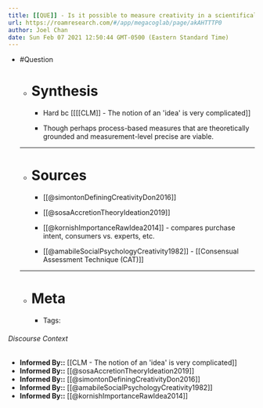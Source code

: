 ```yaml
---
title: [[QUE]] - Is it possible to measure creativity in a scientifically precise way? If so, how?
url: https://roamresearch.com/#/app/megacoglab/page/akAHTTTP0
author: Joel Chan
date: Sun Feb 07 2021 12:50:44 GMT-0500 (Eastern Standard Time)
---
```


- #Question

    - # Synthesis

        - Hard bc [[[[CLM]] - The notion of an 'idea' is very complicated]]

        - Though perhaps process-based measures that are theoretically grounded and measurement-level precise are viable.

    - ---

    - # Sources

        - [[@simontonDefiningCreativityDon2016]]

        - [[@sosaAccretionTheoryIdeation2019]]

        - [[@kornishImportanceRawIdea2014]] - compares purchase intent, consumers vs. experts, etc.

        - [[@amabileSocialPsychologyCreativity1982]] - [[Consensual Assessment Technique (CAT)]]

    - ---

    - # Meta

        - Tags:

###### Discourse Context

- **Informed By::** [[CLM - The notion of an 'idea' is very complicated]]
- **Informed By::** [[@sosaAccretionTheoryIdeation2019]]
- **Informed By::** [[@simontonDefiningCreativityDon2016]]
- **Informed By::** [[@amabileSocialPsychologyCreativity1982]]
- **Informed By::** [[@kornishImportanceRawIdea2014]]
